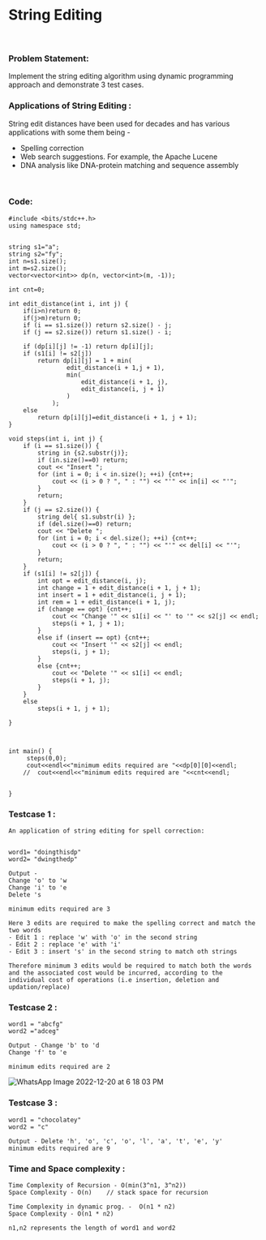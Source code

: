 # String Editing
<br/>

### Problem Statement:
Implement the string editing algorithm using dynamic programming approach and demonstrate 3 test cases.



### Applications of String Editing :
String edit distances have been used for decades and has various applications with some them being -
- Spelling correction
- Web search suggestions. For example, the Apache Lucene
- DNA analysis like DNA-protein matching and sequence assembly
<br>



### Code:
```
#include <bits/stdc++.h>
using namespace std;


string s1="a";
string s2="fy";
int n=s1.size();
int m=s2.size();
vector<vector<int>> dp(n, vector<int>(m, -1));

int cnt=0;

int edit_distance(int i, int j) {
    if(i>n)return 0;
    if(j>m)return 0;
	if (i == s1.size()) return s2.size() - j;
	if (j == s2.size()) return s1.size() - i;

	if (dp[i][j] != -1) return dp[i][j];
	if (s1[i] != s2[j])
		return dp[i][j] = 1 + min(
				edit_distance(i + 1,j + 1), 
				min(
					edit_distance(i + 1, j), 
					edit_distance(i, j + 1) 
				) 
			);
	else
		return dp[i][j]=edit_distance(i + 1, j + 1);
}

void steps(int i, int j) {
	if (i == s1.size()) {
		string in {s2.substr(j)};
		if (in.size()==0) return;
		cout << "Insert ";
		for (int i = 0; i < in.size(); ++i) {cnt++;
			cout << (i > 0 ? ", " : "") << "'" << in[i] << "'";
		}
		return;
	}
	if (j == s2.size()) {
		string del{ s1.substr(i) };
		if (del.size()==0) return;
		cout << "Delete ";
		for (int i = 0; i < del.size(); ++i) {cnt++;
			cout << (i > 0 ? ", " : "") << "'" << del[i] << "'";
		}
		return;
	}
	if (s1[i] != s2[j]) {
		int opt = edit_distance(i, j);
		int change = 1 + edit_distance(i + 1, j + 1);
		int insert = 1 + edit_distance(i, j + 1);
		int rem = 1 + edit_distance(i + 1, j);
		if (change == opt) {cnt++;
			cout << "Change '" << s1[i] << "' to '" << s2[j] << endl;
			steps(i + 1, j + 1);
		}
		else if (insert == opt) {cnt++;
			cout << "Insert '" << s2[j] << endl;
			steps(i, j + 1);
		}
		else {cnt++;
			cout << "Delete '" << s1[i] << endl;
			steps(i + 1, j);
		}
	}
	else
		steps(i + 1, j + 1);

}



int main() {
     steps(0,0);
     cout<<endl<<"minimum edits required are "<<dp[0][0]<<endl;
    //  cout<<endl<<"minimum edits required are "<<cnt<<endl;
    
    
}     

```

### Testcase 1 :
```
An application of string editing for spell correction:


word1= "doingthisdp"
word2= "dwingthedp"

Output - 
Change 'o' to 'w
Change 'i' to 'e
Delete 's

minimum edits required are 3

Here 3 edits are required to make the spelling correct and match the two words
- Edit 1 : replace 'w' with 'o' in the second string
- Edit 2 : replace 'e' with 'i'
- Edit 3 : insert 's' in the second string to match oth strings

Therefore minimum 3 edits would be required to match both the words and the associated cost would be incurred, according to the 
individual cost of operations (i.e insertion, deletion and updation/replace)
```

### Testcase 2 :
```
word1 = "abcfg"
word2 ="adceg"

Output - Change 'b' to 'd
Change 'f' to 'e

minimum edits required are 2
```

![WhatsApp Image 2022-12-20 at 6 18 03 PM](https://user-images.githubusercontent.com/91744743/208671162-c9ecf2d0-d4ab-4322-a8cd-960825e6e9eb.jpeg)

### Testcase 3 :
```
word1 = "chocolatey"
word2 = "c"

Output - Delete 'h', 'o', 'c', 'o', 'l', 'a', 't', 'e', 'y'
minimum edits required are 9
```

### Time and Space complexity :
```
Time Complexity of Recursion - O(min(3^n1, 3^n2)) 
Space Complexity - O(n)    // stack space for recursion

Time Complexity in dynamic prog. -  O(n1 * n2)
Space Complexity - O(n1 * n2)

n1,n2 represents the length of word1 and word2

```
